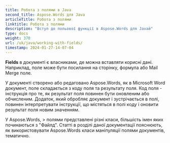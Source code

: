 ```yaml
---
title: Робота з полями в Java
second_title: Aspose.Words для Java
articleTitle: Робота з полями
linktitle: Робота з полями
description: "Вступ до польової функції в Aspose.Words для Javaй"
type: docs
weight: 370
url: /uk/java/working-with-fields/
timestamp: 2024-01-27-14-07-04
---
```


**Fields** в документі є власниками, де можна вставляти корисні дані. Наприклад, поле може бути посилання на сторінку, формула або Mail Merge поле.

У документі створено або редаговано Aspose.Words, як в Microsoft Word документ, поле складається з коду поля та результату поля. Код поля - інструкція про те, як результат поля повинен бути оновленим або обчисленим. Додаток, який обробляє документ і зустрічається в полі, повинен інтерпретувати інструкції, що містяться в полі коду і оновити результат поля новим значенням.

У Aspose.Words, > полями представлені різні класи, більшість імен яких починаються з "Файлд". Статті в розділі даної документації пояснюють, як використовувати Aspose.Words класи маніпуляції полями документів, тематично.
